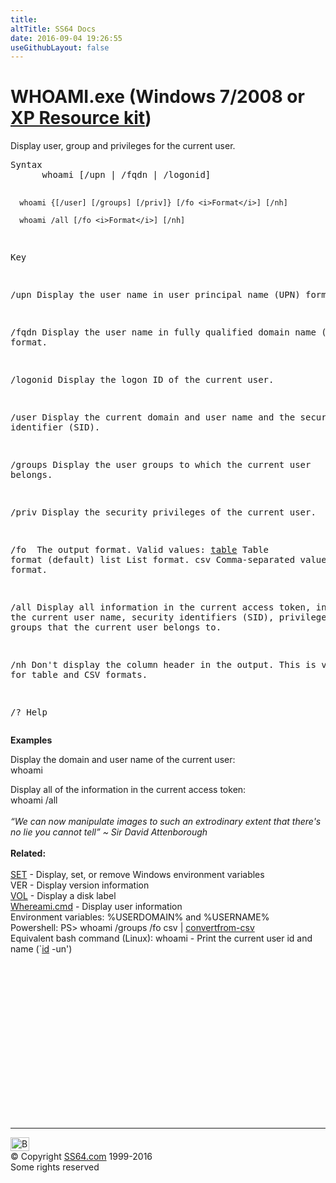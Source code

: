 ```yaml
---
title:
altTitle: SS64 Docs
date: 2016-09-04 19:26:55
useGithubLayout: false
---
```

<!-- #BeginLibraryItem "/Library/head_nt.lbi" --><!-- #EndLibraryItem --><h1>WHOAMI.exe (Windows 7/2008 or <a href="../links/windows.html#kits">XP Resource kit</a>)</h1>
<p>Display user, group and privileges  for the current user.</p>
<pre>Syntax
      whoami [/upn | /fqdn | /logonid]

      whoami {[/user] [/groups] [/priv]} [/fo <i>Format</i>] [/nh]

      whoami /all [/fo <i>Format</i>] [/nh]

Key

   /upn      Display the user name in user principal name (UPN) format.

   /fqdn     Display the user name in fully qualified domain name (FQDN) format.

   /logonid  Display the logon ID of the current user.

   /user     Display the current domain and user name and the security identifier (SID).

   /groups   Display the user groups to which the current user belongs.

   /priv     Display the security privileges of the current user.

   /fo <format>      The output format. Valid values:
                <u>table</u>  Table format (default)
                list   List format.
                csv    Comma-separated value (CSV) format.

   /all      Display all information in the current access token, including
             the current user name, security identifiers (SID), privileges,
             and groups that the current user belongs to.

   /nh       Don't display the column header in the output.
             This is valid only for table and CSV formats.

   /?        Help</format></pre>
<p><b>Examples</b></p>
<p>Display the domain and user name of the current user:<br> 
<span class="code">whoami</span></p>
<p>Display all of the information in the current access token:<br>
<span class="code">whoami /all</span><br>
<br>
<i class="quote">“We can now manipulate images to such an extrodinary extent that there's no lie you cannot tell” ~ Sir David Attenborough </i> <br>
<br>
<b>Related:</b><br>
<a href="set.html"><br>
SET</a> - Display, set, or remove Windows  environment variables<br>
VER - Display version information <br>
<a href="vol.html">VOL</a> - Display a disk label<br>
<a href="whereami.txt">Whereami.cmd</a> - Display user information<br>
Environment variables: <span class="code">%USERDOMAIN%</span> and <span class="code">%USERNAME%</span><br>
Powershell: PS&gt; <span class="code"> whoami /groups /fo csv | <a href="../ps/convertfrom-csv.html">convertfrom-csv</a></span><br>
Equivalent bash command (Linux): whoami - Print the current user id and name (`<a href="../bash/id.html">id</a> -un')</p><!-- #BeginLibraryItem "/Library/foot_nt.lbi" --><p>
<!-- windows300 -->
<ins class="adsbygoogle" style="display:inline-block;width:300px;height:250px" data-ad-client="ca-pub-6140977852749469" data-ad-slot="7649547908"></ins>
<script>
(adsbygoogle = window.adsbygoogle || []).push({});
</script></p>
<hr>
<div id="bl" class="footer"><a href="whoami.html#"><img src="../images/top.png" width="30" height="22" alt="Back to the Top"></a></div>
<div id="br" class="footer, tagline">© Copyright <a href="http://ss64.com/">SS64.com</a> 1999-2016<br>
Some rights reserved</div><!-- #EndLibraryItem -->

